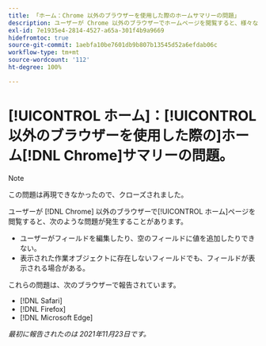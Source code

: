 ```yaml
---
title: 「ホーム：Chrome 以外のブラウザーを使用した際のホームサマリーの問題」
description: ユーザーが Chrome 以外のブラウザーでホームページを閲覧すると、様々な問題が発生する可能性があります。
exl-id: 7e1935e4-2814-4527-a65a-301f4b9a9669
hidefromtoc: true
source-git-commit: 1aebfa10be7601db9b807b13545d52a6efdab06c
workflow-type: tm+mt
source-wordcount: '112'
ht-degree: 100%

---
```


# [!UICONTROL ホーム]：[!UICONTROL  以外のブラウザーを使用した際の]ホーム[!DNL Chrome]サマリーの問題。

>[!NOTE]
>
>この問題は再現できなかったので、クローズされました。


ユーザーが [!DNL Chrome] 以外のブラウザーで[!UICONTROL ホーム]ページを閲覧すると、次のような問題が発生することがあります。

* ユーザーがフィールドを編集したり、空のフィールドに値を追加したりできない。
* 表示された作業オブジェクトに存在しないフィールドでも、フィールドが表示される場合がある。

これらの問題は、次のブラウザーで報告されています。

* [!DNL Safari]
* [!DNL Firefox]
* [!DNL Microsoft Edge]

_最初に報告されたのは 2021年11月23日です。_

